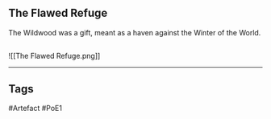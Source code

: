 ## The Flawed Refuge
The Wildwood was a gift, meant as a haven
against the Winter of the World.
##
![[The Flawed Refuge.png]]

---
## Tags
#Artefact
#PoE1